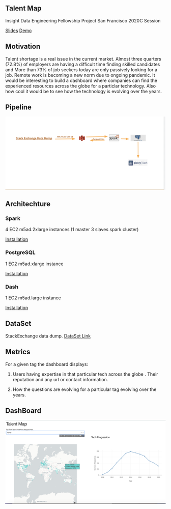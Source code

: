 ## Talent Map
Insight Data Engineering Fellowship Project San Francisco 2020C Session

<a href="https://docs.google.com/presentation/d/1UsXbqKeRogs3hbmVc5Wjg2klLq2HJ3mYCNAJhjxRNrQ/edit#slide=id.g96abc2b0f8_0_58">Slides</a> 
      <a href="https://youtu.be/aAGWPE6vkco">Demo</a> 


## Motivation 
Talent shortage is a real issue in the current market. Almost three quarters (72.8%) of employers are having a difficult time finding skilled candidates and More than 73% of job seekers today are only passively looking for a job. Remote work is becoming a new norm due to ongoing pandemic. It would be interesting to build a dashboard where companies can find the experienced resources across the globe for a particlar technology. Also how cool it would be to see how the technology is evolving over the years. 


## Pipeline 
![](Images/TechStack.png)

## Architechture
### Spark
4 EC2 m5ad.2xlarge instances (1 master 3 slaves spark cluster)

<a href="https://blog.insightdatascience.com/simply-install-spark-cluster-mode-341843a52b88">Installation</a> 

### PostgreSQL
1 EC2 m5ad.xlarge instance

<a href="https://blog.insightdatascience.com/simply-install-postgresql-58c1e4ebf252">Installation</a>

### Dash
1 EC2 m5ad.large instance

<a href="https://dash.plotly.com/installation">Installation</a>

## DataSet
StackExchange data dump. <a href="https://archive.org/download/stackexchange">DataSet Link</a> 

## Metrics
For a given tag the dashboard displays:

1) Users having expertise in that particular tech across the globe . Their reputation and any url or contact information.

2) How the questions are evolving for a particular tag evolving over the years.

## DashBoard
![](Images/dashboard.png)



